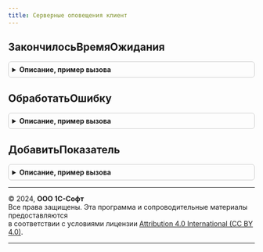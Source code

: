 ```yaml
---
title: Серверные оповещения клиент
---
```



## ЗакончилосьВремяОжидания
<details style="margin: 1em 0; padding: 0.5em; border: 1px solid #ccc; border-radius: 6px;">

<summary style="font-weight: bold; cursor: pointer;">Описание, пример вызова</summary>

```bsl

// Проверка завершения периодического ожидания для обработчиков
// события ПередПериодическойОтправкойДанныхКлиентаНаСервер.
//
// Параметры:
//  ИмяСчетчика   - Строка - например, "СтандартныеПодсистемы.ЦентрМониторинга".
//  ВремяОжидания - Число - количество секунд ожидания до срабатывания счетчика.
//  ПервыйРаз     - Булево - если Истина, то возвращает Истина после инициализации.
//  ДатаСеанса    - Дата - возвращаемое значение (если требуется нестандартный счетчик).
//
// Возвращаемое значение:
//  Булево - Истина, если закончилось время с последнего отсчета и начат новый отсчет.
//
// Пример:
//	ИмяСчетчика = "СтандартныеПодсистемы.ЦентрМониторинга";
//	Если Не СерверныеОповещенияКлиент.ЗакончилосьВремяОжидания(ИмяСчетчика) Тогда
//		Возврат;
//	КонецЕсли;
//
Функция ЗакончилосьВремяОжидания(ИмяСчетчика, ВремяОжидания = 1200, ПервыйРаз = Ложь, ДатаСеанса = '00010101') Экспорт
```

Пример вызова
```bsl
Результат = СерверныеОповещенияКлиент.ЗакончилосьВремяОжидания(ИмяСчетчика, ВремяОжидания, ПервыйРаз, ДатаСеанса);
```
</details>

## ОбработатьОшибку
<details style="margin: 1em 0; padding: 0.5em; border: 1px solid #ccc; border-radius: 6px;">

<summary style="font-weight: bold; cursor: pointer;">Описание, пример вызова</summary>

```bsl

// Регистрирует ошибку в журнале регистрации, пойманную в обработчиках событий
// ПередПериодическойОтправкойДанныхКлиентаНаСервер и
// ПослеПериодическогоПолученияДанныхКлиентаНаСервере.
//
// Параметры:
//  ИнформацияОбОшибке - ИнформацияОбОшибке
//
// Пример:
//	МоментНачала = ТекущаяУниверсальнаяДатаВМиллисекундах();
//	Попытка
//		Если ОбщегоНазначенияКлиент.ПодсистемаСуществует("СтандартныеПодсистемы.ЦентрМониторинга") Тогда
//			МодульЦентрМониторингаКлиентСлужебный = ОбщегоНазначенияКлиент.ОбщийМодуль("ЦентрМониторингаКлиентСлужебный");
//			МодульЦентрМониторингаКлиентСлужебный.ПередПериодическойОтправкойДанныхКлиентаНаСервер(Параметры);
//		КонецЕсли;
//	Исключение
//		СерверныеОповещенияКлиент.ОбработатьОшибку(ИнформацияОбОшибке());
//	КонецПопытки;
//	СерверныеОповещенияКлиент.ДобавитьПоказатель(МоментНачала,
//		"ЦентрМониторингаКлиентСлужебный.ПередПериодическойОтправкойДанныхКлиентаНаСервер");
//
Процедура ОбработатьОшибку(ИнформацияОбОшибке) Экспорт
```

Пример вызова
```bsl
СерверныеОповещенияКлиент.ОбработатьОшибку(ИнформацияОбОшибке) 
```
</details>

## ДобавитьПоказатель
<details style="margin: 1em 0; padding: 0.5em; border: 1px solid #ccc; border-radius: 6px;">

<summary style="font-weight: bold; cursor: pointer;">Описание, пример вызова</summary>

```bsl

// Добавляет показатель производительности в обработчиках событий
// ПередПериодическойОтправкойДанныхКлиентаНаСервер и
// ПослеПериодическогоПолученияДанныхКлиентаНаСервере.
//
// Параметры:
//  МоментНачала - Число - ТекущаяУниверсальнаяДатаВМиллисекундах перед вызовом процедуры.
//  ИмяПроцедуры - Строка - полное имя вызываемой процедуры
//
// Пример:
//	МоментНачала = ТекущаяУниверсальнаяДатаВМиллисекундах();
//	Попытка
//		Если ОбщегоНазначенияКлиент.ПодсистемаСуществует("СтандартныеПодсистемы.ЦентрМониторинга") Тогда
//			МодульЦентрМониторингаКлиентСлужебный = ОбщегоНазначенияКлиент.ОбщийМодуль("ЦентрМониторингаКлиентСлужебный");
//			МодульЦентрМониторингаКлиентСлужебный.ПередПериодическойОтправкойДанныхКлиентаНаСервер(Параметры);
//		КонецЕсли;
//	Исключение
//		СерверныеОповещенияКлиент.ОбработатьОшибку(ИнформацияОбОшибке());
//	КонецПопытки;
//	СерверныеОповещенияКлиент.ДобавитьПоказатель(МоментНачала,
//		"ЦентрМониторингаКлиентСлужебный.ПередПериодическойОтправкойДанныхКлиентаНаСервер");
//
Процедура ДобавитьПоказатель(МоментНачала, ИмяПроцедуры) Экспорт
```

Пример вызова
```bsl
СерверныеОповещенияКлиент.ДобавитьПоказатель(МоментНачала, ИмяПроцедуры) 
```
</details>

---

© 2024, **ООО 1С-Софт**  
Все права защищены. Эта программа и сопроводительные материалы предоставляются  
в соответствии с условиями лицензии [Attribution 4.0 International (CC BY 4.0)](https://creativecommons.org/licenses/by/4.0/legalcode).

---
